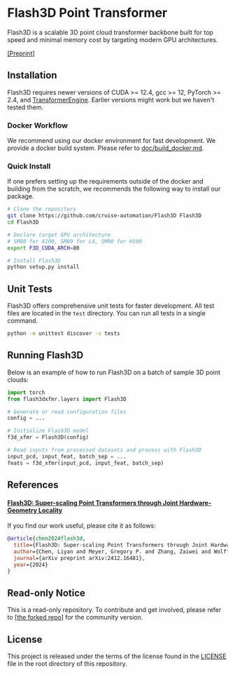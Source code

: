# Flash3D Point Transformer

Flash3D is a scalable 3D point cloud transformer backbone built for top speed and minimal memory cost 
by targeting modern GPU architectures.

[[Preprint]](https://arxiv.org/abs/2412.16481)

## Installation
Flash3D requires newer versions of CUDA >= 12.4, gcc >= 12, PyTorch >= 2.4, and [TransformerEngine](https://docs.nvidia.com/deeplearning/transformer-engine/user-guide/index.html). 
Earlier versions might work but we haven't tested them.

### Docker Workflow
We recommend using our docker environment for fast development.
We provide a docker build system. Please refer to [doc/build_docker.md](doc/build_docker.md).

### Quick Install
If one prefers setting up the requirements outside of the docker and building from the scratch,
we recommends the following way to install our package.
```bash
# Clone the repository
git clone https://github.com/cruise-automation/Flash3D Flash3D
cd Flash3D

# Declare target GPU architecture
# SM80 for A100, SM89 for L4, SM90 for H100
export F3D_CUDA_ARCH=80

# Install Flash3D
python setup.py install
```

## Unit Tests
Flash3D offers comprehensive unit tests for faster development. All test files are located in the `test` directory.
You can run all tests in a single command.
```bash
python -m unittest discover -s tests
```

## Running Flash3D
Below is an example of how to run Flash3D on a batch of sample 3D point clouds:

```python
import torch
from flash3dxfmr.layers import Flash3D

# Generate or read configuration files
config = ...

# Initialize Flash3D model
f3d_xfmr = Flash3D(config)

# Read inputs from processed datasets and process with Flash3D
input_pcd, input_feat, batch_sep = ...
feats = f3d_xfmr(input_pcd, input_feat, batch_sep)
```

##  References
#### [Flash3D: Super-scaling Point Transformers through Joint Hardware-Geometry Locality](https://arxiv.org/abs/2412.16481)
If you find our work useful, please cite it as follows:

```bibtex
@article{chen2024flash3d,
  title={Flash3D: Super-scaling Point Transformers through Joint Hardware-Geometry Locality},
  author={Chen, Liyan and Meyer, Gregory P. and Zhang, Zaiwei and Wolff, Eric M. and Vernaza, Paul},
  journal={arXiv preprint arXiv:2412.16481},
  year={2024}
}
```

## Read-only Notice
This is a read-only repository. 
To contribute and get involved, please refer to [[the forked repo]](https://github.com/liyanc/Flash3DTransformer) for the community version.


## License
This project is released under the terms of the license found in the [LICENSE](LICENSE) file in the root directory of this repository.

